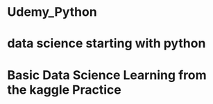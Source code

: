 # Udemy_Python

# data science starting with python

# Basic Data Science Learning from the kaggle Practice
